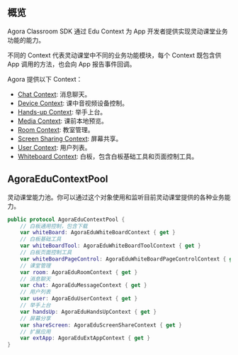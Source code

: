 ## 概览

Agora Classroom SDK 通过 Edu Context 为 App 开发者提供实现灵动课堂业务功能的能力。

不同的 Context 代表灵动课堂中不同的业务功能模块，每个 Context 既包含供 App 调用的方法，也会向 App 报告事件回调。

Agora 提供以下 Context：

-   [Chat Context](/cn/agora-class/edu_context_api_ref_ios_chat?platform=iOS): 消息聊天。
-   [Device Context](/cn/agora-class/edu_context_api_ref_ios_device?platform=iOS): 课中音视频设备控制。
-   [Hands-up Context](/cn/agora-class/edu_context_api_ref_ios_handsup?platform=iOS): 举手上台。
-   [Media Context](/cn/agora-class/edu_context_api_ref_ios_media?platform=iOS): 课前本地预览。
-   [Room Context](/cn/agora-class/edu_context_api_ref_ios_room?platform=iOS): 教室管理。
-   [Screen Sharing Context](/cn/agora-class/edu_context_api_ref_ios_screensharing?platform=iOS): 屏幕共享。
-   [User Context](/cn/agora-class/edu_context_api_ref_ios_userlist?platform=iOS): 用户列表。
-   [Whiteboard Context](/cn/agora-class/edu_context_api_ref_ios_whiteboard?platform=iOS): 白板，包含白板基础工具和页面控制工具。

## AgoraEduContextPool

灵动课堂能力池。你可以通过这个对象使用和监听目前灵动课堂提供的各种业务能力。

```swift
public protocol AgoraEduContextPool {
    // 白板通用控制，包含下载
    var whiteBoard: AgoraEduWhiteBoardContext { get }
    // 白板基础工具
    var whiteBoardTool: AgoraEduWhiteBoardToolContext { get }
    // 白板页面控制工具
    var whiteBoardPageControl: AgoraEduWhiteBoardPageControlContext { get }
    // 课堂管理
    var room: AgoraEduRoomContext { get }
    // 消息聊天
    var chat: AgoraEduMessageContext { get }
    // 用户列表
    var user: AgoraEduUserContext { get }
    // 举手上台
    var handsUp: AgoraEduHandsUpContext { get }
    // 屏幕分享
    var shareScreen: AgoraEduScreenShareContext { get }
    // 扩展应用
    var extApp: AgoraEduExtAppContext { get }
}
```
